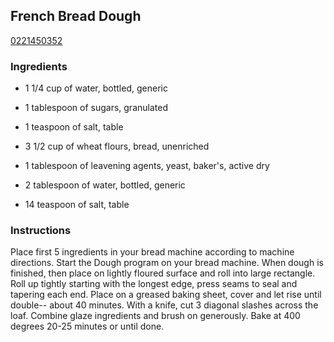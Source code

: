 ## French Bread Dough

[0221450352](http://www.food.com/recipe/french-bread-dough-72529)

### Ingredients

 - 1 1/4 cup of water, bottled, generic

 - 1 tablespoon of sugars, granulated

 - 1 teaspoon of salt, table

 - 3 1/2 cup of wheat flours, bread, unenriched

 - 1 tablespoon of leavening agents, yeast, baker's, active dry

 - 2 tablespoon of water, bottled, generic

 - 14 teaspoon of salt, table

### Instructions

Place first 5 ingredients in your bread machine according to machine directions. Start the Dough program on your bread machine. When dough is finished, then place on lightly floured surface and roll into large rectangle. Roll up tightly starting with the longest edge, press seams to seal and tapering each end. Place on a greased baking sheet, cover and let rise until double-- about 40 minutes. With a knife, cut 3 diagonal slashes across the loaf. Combine glaze ingredients and brush on generously. Bake at 400 degrees 20-25 minutes or until done.